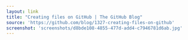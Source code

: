 ```yaml
---
layout: link
title: "Creating files on GitHub | The GitHub Blog"
source: 'https://github.com/blog/1327-creating-files-on-github'
screenshot: 'screenshots/d8bde108-4855-477d-add4-c7946781d6ab.jpg'
---
```


